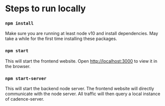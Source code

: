 # Steps to run locally
### `npm install`
Make sure you are running at least node v10 and install dependencies. May take a while for the first time installing these packages.

### `npm start`
This will start the frontend website. Open [http://localhost:3000](http://localhost:3000) to view it in the browser.

### `npm start-server`
This will start the backend node server. The frontend website will directly communicate with the node server. All traffic will then query a local instance of cadence-server.
